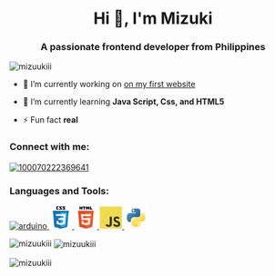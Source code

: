 <h1 align="center">Hi 👋, I'm Mizuki</h1>
<h3 align="center">A passionate frontend developer from Philippines</h3>

<p align="left"> <img src="https://komarev.com/ghpvc/?username=mizuukiii&label=Profile%20views&color=0e75b6&style=flat" alt="mizuukiii" /> </p>

- 🔭 I’m currently working on [on my first website](https://mizuukiii.github.io/Website/)

- 🌱 I’m currently learning **Java Script, Css, and HTML5**

- ⚡ Fun fact **real**

<h3 align="left">Connect with me:</h3>
<p align="left">
<a href="https://fb.com/100070222369641" target="blank"><img align="center" src="https://raw.githubusercontent.com/rahuldkjain/github-profile-readme-generator/master/src/images/icons/Social/facebook.svg" alt="100070222369641" height="30" width="40" /></a>
</p>

<h3 align="left">Languages and Tools:</h3>
<p align="left"> <a href="https://www.arduino.cc/" target="_blank" rel="noreferrer"> <img src="https://cdn.worldvectorlogo.com/logos/arduino-1.svg" alt="arduino" width="40" height="40"/> </a> <a href="https://www.w3schools.com/css/" target="_blank" rel="noreferrer"> <img src="https://raw.githubusercontent.com/devicons/devicon/master/icons/css3/css3-original-wordmark.svg" alt="css3" width="40" height="40"/> </a> <a href="https://www.w3.org/html/" target="_blank" rel="noreferrer"> <img src="https://raw.githubusercontent.com/devicons/devicon/master/icons/html5/html5-original-wordmark.svg" alt="html5" width="40" height="40"/> </a> <a href="https://developer.mozilla.org/en-US/docs/Web/JavaScript" target="_blank" rel="noreferrer"> <img src="https://raw.githubusercontent.com/devicons/devicon/master/icons/javascript/javascript-original.svg" alt="javascript" width="40" height="40"/> </a> <a href="https://www.python.org" target="_blank" rel="noreferrer"> <img src="https://raw.githubusercontent.com/devicons/devicon/master/icons/python/python-original.svg" alt="python" width="40" height="40"/> </a> </p>

<p><img align="left" src="https://github-readme-stats.vercel.app/api/top-langs?username=mizuukiii&show_icons=true&locale=en&layout=compact" alt="mizuukiii" /></p>

<p>&nbsp;<img align="center" src="https://github-readme-stats.vercel.app/api?username=mizuukiii&show_icons=true&locale=en" alt="mizuukiii" /></p>

<p><img align="center" src="https://github-readme-streak-stats.herokuapp.com/?user=mizuukiii&" alt="mizuukiii" /></p>

